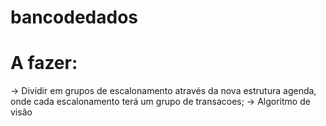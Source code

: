 # bancodedados

# A fazer:

-> Dividir em grupos de escalonamento através da nova estrutura agenda, onde cada escalonamento terá um grupo de transacoes;
-> Algoritmo de visão
